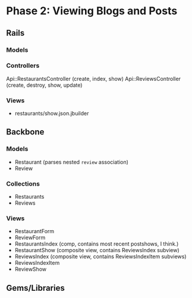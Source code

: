 # Phase 2: Viewing Blogs and Posts

## Rails
### Models

### Controllers
Api::RestaurantsController (create, index, show)
Api::ReviewsController (create, destroy, show, update)

### Views
* restaurants/show.json.jbuilder

## Backbone
### Models
* Restaurant (parses nested `review` association)
* Review

### Collections
* Restaurants
* Reviews

### Views
* RestaurantForm
* ReviewForm
* RestaurantsIndex (comp, contains most recent postshows, I think.)
* RestaurantShow (composite view, contains ReviewsIndex subview)
* ReviewsIndex (composite view, contains ReviewsIndexItem subviews)
* ReviewsIndexItem
* ReviewShow

## Gems/Libraries
